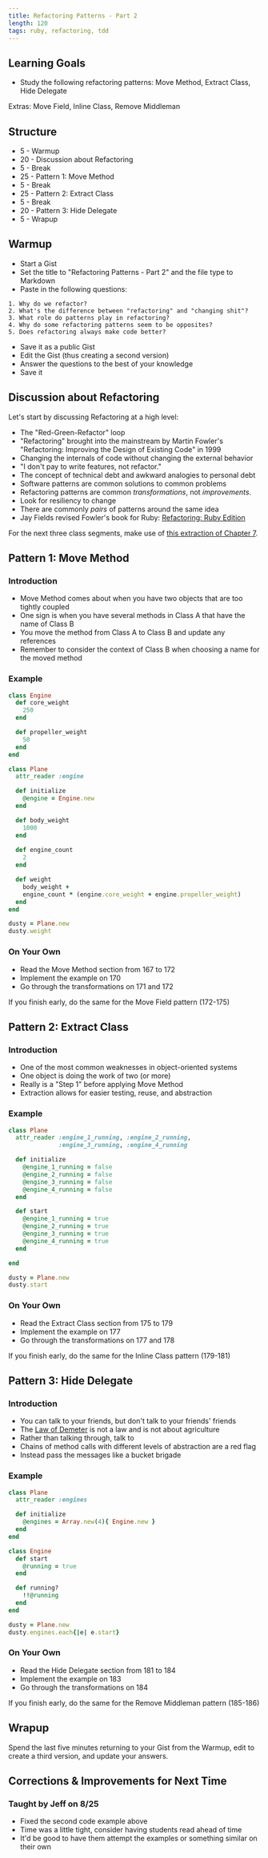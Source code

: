 ```yaml
---
title: Refactoring Patterns - Part 2
length: 120
tags: ruby, refactoring, tdd
---
```


## Learning Goals

* Study the following refactoring patterns: Move Method, Extract Class,
Hide Delegate

Extras: Move Field, Inline Class, Remove Middleman

## Structure

* 5 - Warmup
* 20 - Discussion about Refactoring
* 5 - Break
* 25 - Pattern 1: Move Method
* 5 - Break
* 25 - Pattern 2: Extract Class
* 5 - Break
* 20 - Pattern 3: Hide Delegate
* 5 - Wrapup

## Warmup

* Start a Gist
* Set the title to "Refactoring Patterns - Part 2" and the file type to Markdown
* Paste in the following questions:

```
1. Why do we refactor?
2. What's the difference between "refactoring" and "changing shit"?
3. What role do patterns play in refactoring?
4. Why do some refactoring patterns seem to be opposites?
5. Does refactoring always make code better?
```

* Save it as a public Gist
* Edit the Gist (thus creating a second version)
* Answer the questions to the best of your knowledge
* Save it

## Discussion about Refactoring

Let's start by discussing Refactoring at a high level:

* The "Red-Green-Refactor" loop
* "Refactoring" brought into the mainstream by Martin Fowler's
"Refactoring: Improving the Design of Existing Code" in 1999
* Changing the internals of code without changing the external behavior
* "I don't pay to write features, not refactor."
* The concept of technical debt and awkward analogies to personal debt
* Software patterns are common solutions to common problems
* Refactoring patterns are common *transformations*, not *improvements*.
* Look for resiliency to change
* There are commonly *pairs* of patterns around the same idea
* Jay Fields revised Fowler's book for Ruby:
[Refactoring: Ruby Edition](http://www.amazon.com/Refactoring-Edition-Addison-Wesley-Professional-Series/dp/0321984137)

For the next three class segments, make use of
[this extraction of Chapter 7](https://dl.dropboxusercontent.com/u/69001/Refactoring/Refactoring%20-%20Chapter%207.pdf).

## Pattern 1: Move Method

### Introduction

* Move Method comes about when you have two objects that are too tightly coupled
* One sign is when you have several methods in Class A that have the name of Class B
* You move the method from Class A to Class B and update any references
* Remember to consider the context of Class B when choosing a name for the moved method

### Example

```ruby
class Engine
  def core_weight
    250
  end

  def propeller_weight
    50
  end
end

class Plane
  attr_reader :engine

  def initialize
    @engine = Engine.new
  end

  def body_weight
    1000
  end
  
  def engine_count
    2
  end

  def weight
    body_weight +
    engine_count * (engine.core_weight + engine.propeller_weight)
  end
end

dusty = Plane.new
dusty.weight
```

### On Your Own

* Read the Move Method section from 167 to 172
* Implement the example on 170
* Go through the transformations on 171 and 172

If you finish early, do the same for the Move Field pattern (172-175)

## Pattern 2: Extract Class

### Introduction

* One of the most common weaknesses in object-oriented systems
* One object is doing the work of two (or more)
* Really is a "Step 1" before applying Move Method
* Extraction allows for easier testing, reuse, and abstraction

### Example

```ruby
class Plane
  attr_reader :engine_1_running, :engine_2_running,
              :engine_3_running, :engine_4_running

  def initialize
    @engine_1_running = false
    @engine_2_running = false
    @engine_3_running = false
    @engine_4_running = false
  end

  def start
    @engine_1_running = true
    @engine_2_running = true
    @engine_3_running = true
    @engine_4_running = true
  end

end

dusty = Plane.new
dusty.start
```

### On Your Own

* Read the Extract Class section from 175 to 179
* Implement the example on 177
* Go through the transformations on 177 and 178

If you finish early, do the same for the Inline Class pattern (179-181)

## Pattern 3: Hide Delegate

### Introduction

* You can talk to your friends, but don't talk to your friends' friends
* The [Law of Demeter](http://en.wikipedia.org/wiki/Law_of_Demeter) is not a law
and is not about agriculture
* Rather than talking through, talk to
* Chains of method calls with different levels of abstraction are a red flag
* Instead pass the messages like a bucket brigade

### Example

```ruby
class Plane
  attr_reader :engines

  def initialize
    @engines = Array.new(4){ Engine.new }
  end
end

class Engine
  def start
    @running = true
  end

  def running?
    !!@running
  end
end

dusty = Plane.new
dusty.engines.each{|e| e.start}
```

### On Your Own

* Read the Hide Delegate section from 181 to 184
* Implement the example on 183
* Go through the transformations on 184

If you finish early, do the same for the Remove Middleman pattern (185-186)

## Wrapup

Spend the last five minutes returning to your Gist from the Warmup, edit
to create a third version, and update your answers.

## Corrections & Improvements for Next Time

### Taught by Jeff on 8/25

* Fixed the second code example above
* Time was a little tight, consider having students read ahead of time
* It'd be good to have them attempt the examples or something similar on
their own
